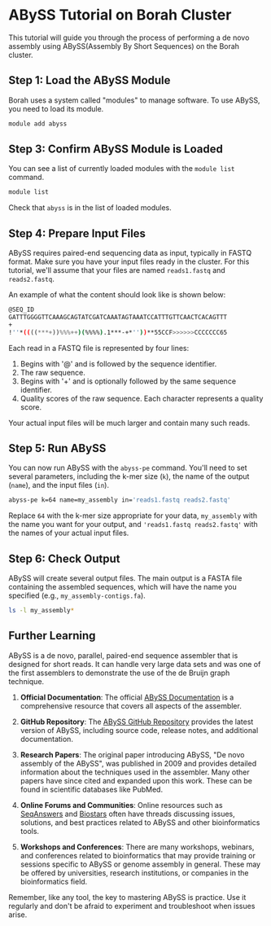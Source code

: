 # ABySS Tutorial on Borah Cluster

This tutorial will guide you through the process of performing a de novo assembly using ABySS(Assembly By Short Sequences) on the Borah cluster.

## Step 1: Load the ABySS Module

Borah uses a system called "modules" to manage software. To use ABySS, you need to load its module. 

```bash
module add abyss
```

## Step 3: Confirm ABySS Module is Loaded

You can see a list of currently loaded modules with the `module list` command. 

```bash
module list
```
Check that `abyss` is in the list of loaded modules. 

## Step 4: Prepare Input Files

ABySS requires paired-end sequencing data as input, typically in FASTQ format. Make sure you have your input files ready in the cluster. For this tutorial, we'll assume that your files are named `reads1.fastq` and `reads2.fastq`.

An example of what the content should look like is shown below:

```bash
@SEQ_ID
GATTTGGGGTTCAAAGCAGTATCGATCAAATAGTAAATCCATTTGTTCAACTCACAGTTT
+
!''*((((***+))%%%++)(%%%%).1***-+*''))**55CCF>>>>>>CCCCCCC65
```

Each read in a FASTQ file is represented by four lines:

1. Begins with '@' and is followed by the sequence identifier.
2. The raw sequence.
3. Begins with '+' and is optionally followed by the same sequence identifier.
4. Quality scores of the raw sequence. Each character represents a quality score.

Your actual input files will be much larger and contain many such reads.

## Step 5: Run ABySS

You can now run ABySS with the `abyss-pe` command. You'll need to set several parameters, including the k-mer size (`k`), the name of the output (`name`), and the input files (`in`). 

```bash
abyss-pe k=64 name=my_assembly in='reads1.fastq reads2.fastq'
```

Replace `64` with the k-mer size appropriate for your data, `my_assembly` with the name you want for your output, and `'reads1.fastq reads2.fastq'` with the names of your actual input files. 

## Step 6: Check Output

ABySS will create several output files. The main output is a FASTA file containing the assembled sequences, which will have the name you specified (e.g., `my_assembly-contigs.fa`).

```bash
ls -l my_assembly*
```

## Further Learning

ABySS is a de novo, parallel, paired-end sequence assembler that is designed for short reads. It can handle very large data sets and was one of the first assemblers to demonstrate the use of the de Bruijn graph technique. 

1. **Official Documentation**: The official [ABySS Documentation](https://www.bcgsc.ca/abyss) is a comprehensive resource that covers all aspects of the assembler.

2. **GitHub Repository**: The [ABySS GitHub Repository](https://github.com/bcgsc/abyss) provides the latest version of ABySS, including source code, release notes, and additional documentation.

3. **Research Papers**: The original paper introducing ABySS, "De novo assembly of the ABySS", was published in 2009 and provides detailed information about the techniques used in the assembler. Many other papers have since cited and expanded upon this work. These can be found in scientific databases like PubMed.

4. **Online Forums and Communities**: Online resources such as [SeqAnswers](http://seqanswers.com/) and [Biostars](https://www.biostars.org/) often have threads discussing issues, solutions, and best practices related to ABySS and other bioinformatics tools.

5. **Workshops and Conferences**: There are many workshops, webinars, and conferences related to bioinformatics that may provide training or sessions specific to ABySS or genome assembly in general. These may be offered by universities, research institutions, or companies in the bioinformatics field.

Remember, like any tool, the key to mastering ABySS is practice. Use it regularly and don't be afraid to experiment and troubleshoot when issues arise.


